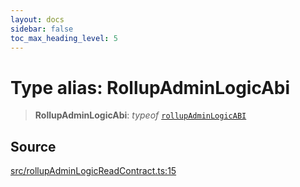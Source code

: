 ```yaml
---
layout: docs
sidebar: false
toc_max_heading_level: 5
---
```


# Type alias: RollupAdminLogicAbi

> **RollupAdminLogicAbi**: *typeof* [`rollupAdminLogicABI`](../../abi/rollupAdminLogicABI/variables/rollupAdminLogicABI.md)

## Source

[src/rollupAdminLogicReadContract.ts:15](https://github.com/anegg0/arbitrum-orbit-sdk/blob/b24cbe9cd68eb30d18566196d2c909bd4086db10/src/rollupAdminLogicReadContract.ts#L15)
